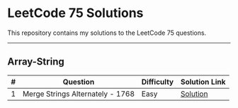 # LeetCode 75 Solutions

This repository contains my solutions to the LeetCode 75 questions.

---

## Array-String

| #   | Question                           | Difficulty | Solution Link                                                 |
| --- | ---------------------------------- | ---------- | ------------------------------------------------------------ |
| 1   | Merge Strings Alternately - 1768  | Easy       | [Solution](Array-String/Merge%20Strings%20Alternately%20-%201768/solution.cpp) |
